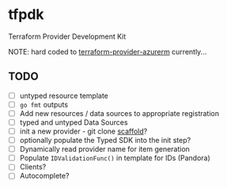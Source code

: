 # tfpdk
Terraform Provider Development Kit

NOTE: hard coded to [terraform-provider-azurerm](https://github.com/terraform-providers/terraform-provider-azurerm) currently... 

## TODO
- [ ] untyped resource template
- [ ] `go fmt` outputs
- [ ] Add new resources / data sources to appropriate registration
- [ ] typed and untyped Data Sources
- [ ] init a new provider - git clone [scaffold](https://github.com/hashicorp/terraform-provider-scaffolding)?
- [ ] optionally populate the Typed SDK into the init step? 
- [ ] Dynamically read provider name for item generation
- [ ] Populate `IDValidationFunc()` in template for IDs (Pandora)
- [ ] Clients?
- [ ] Autocomplete?
